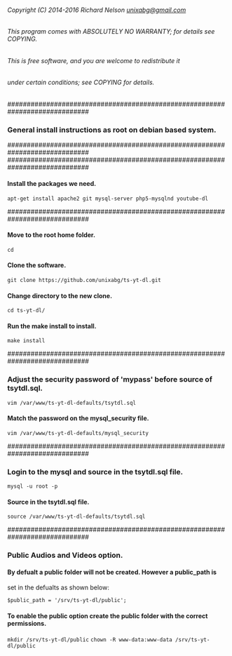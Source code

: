 ###### Copyright (C) 2014-2016 Richard Nelson <unixabg@gmail.com>
######
###### This program comes with ABSOLUTELY NO WARRANTY; for details see COPYING.
###### This is free software, and you are welcome to redistribute it
###### under certain conditions; see COPYING for details.

#############################################################################
### General install instructions as root on debian based system.
#############################################################################
#############################################################################
#### Install the packages we need.
`apt-get install apache2 git mysql-server php5-mysqlnd youtube-dl`

#############################################################################
#### Move to the root home folder.
`cd`

#### Clone the software.
`git clone https://github.com/unixabg/ts-yt-dl.git`

#### Change directory to the new clone.
`cd ts-yt-dl/`

#### Run the make install to install.
`make install`

#############################################################################
### Adjust the security password of 'mypass' before source of tsytdl.sql.
`vim /var/www/ts-yt-dl-defaults/tsytdl.sql`

#### Match the password on the mysql_security file.
`vim /var/www/ts-yt-dl-defaults/mysql_security`

#############################################################################
### Login to the mysql and source in the tsytdl.sql file.
`mysql -u root -p`

#### Source in the tsytdl.sql file.
`source /var/www/ts-yt-dl-defaults/tsytdl.sql`

#############################################################################
### Public Audios and Videos option.

#### By defualt a public folder will not be created. However a public_path is
set in the defualts as shown below:

`$public_path = '/srv/ts-yt-dl/public';`

#### To enable the public option create the public folder with the correct permissions.

`mkdir /srv/ts-yt-dl/public`
`chown -R www-data:www-data /srv/ts-yt-dl/public`

